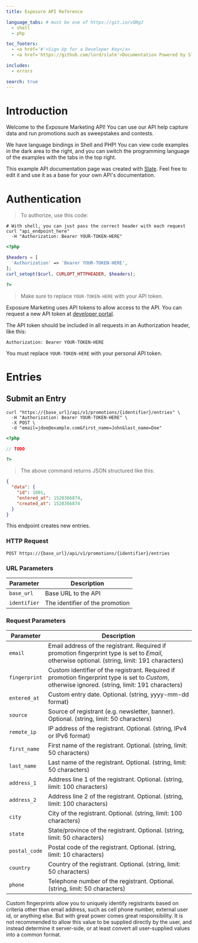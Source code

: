 ```yaml
---
title: Exposure API Reference

language_tabs: # must be one of https://git.io/vQNgJ
  - shell
  - php

toc_footers:
  - <a href='#'>Sign Up for a Developer Key</a>
  - <a href='https://github.com/lord/slate'>Documentation Powered by Slate</a>

includes:
  - errors

search: true
---
```


# Introduction

Welcome to the Exposure Marketing API! You can use our API help capture data and run promotions such as sweepstakes and contests.

We have language bindings in Shell and PHP! You can view code examples in the dark area to the right, and you can switch the programming language of the examples with the tabs in the top right.

This example API documentation page was created with [Slate](https://github.com/lord/slate). Feel free to edit it and use it as a base for your own API's documentation.

# Authentication

> To authorize, use this code:

```shell
# With shell, you can just pass the correct header with each request
curl "api_endpoint_here"
  -H "Authorization: Bearer YOUR-TOKEN-HERE"
```

```php
<?php

$headers = [
  'Authorization' => 'Bearer YOUR-TOKEN-HERE',
];
curl_setopt($curl, CURLOPT_HTTPHEADER, $headers);

?>
```

> Make sure to replace `YOUR-TOKEN-HERE` with your API token.

Exposure Marketing uses API tokens to allow access to the API. You can request a new API token at [developer portal](http://example.com/developers).

The API token should be included in all requests in an Authorization header, like this:

`Authorization: Bearer YOUR-TOKEN-HERE`

<aside class="notice">
You must replace <code>YOUR-TOKEN-HERE</code> with your personal API token.
</aside>

# Entries

## Submit an Entry

```shell
curl "https://{base_url}/api/v1/promotions/{identifier}/entries" \
  -H "Authorization: Bearer YOUR-TOKEN-HERE" \
  -X POST \
  -d "email=jdoe@example.com&first_name=John&last_name=Doe"
```

```php
<?php

// TODO

?>
```

> The above command returns JSON structured like this:

```json
{
  "data": {
    "id": 1001,
    "entered_at": 1520366874,
    "created_at": 1520366874
  }
}
```

This endpoint creates new entries.

### HTTP Request

`POST https://{base_url}/api/v1/promotions/{identifier}/entries`

### URL Parameters

Parameter | Description
--------- | -----------
`base_url` | Base URL to the API
`identifier` | The identifier of the promotion

### Request Parameters

Parameter | Description
--------- | -----------
`email` | Email address of the registrant. Required if promotion fingerprint type is set to *Email*, otherwise optional. (string, limit: 191 characters)
`fingerprint` | Custom identifier of the registrant. Required if promotion fingerprint type is set to *Custom*, otherwise ignored. (string, limit: 191 characters)
`entered_at` | Custom entry date. Optional. (string, yyyy-mm-dd format)
`source` | Source of registrant (e.g. newsletter, banner). Optional. (string, limit: 50 characters)
`remote_ip` | IP address of the registrant. Optional. (string, IPv4 or IPv6 format)
`first_name` | First name of the registrant. Optional. (string, limit: 50 characters)
`last_name` | Last name of the registrant. Optional. (string, limit: 50 characters)
`address_1` | Address line 1 of the registrant. Optional. (string, limit: 100 characters)
`address_2` | Address line 2 of the registrant. Optional. (string, limit: 100 characters)
`city` | City of the registrant. Optional. (string, limit: 100 characters)
`state` | State/province of the registrant. Optional. (string, limit: 50 characters)
`postal_code` | Postal code of the registrant. Optional. (string, limit: 10 characters)
`country` | Country of the registrant. Optional. (string, limit: 50 characters)
`phone` | Telephone number of the registrant. Optional. (string, limit: 50 characters)

<aside class="notice">
Custom fingerprints allow you to uniquely identify registrants based on criteria other than email address, such as cell phone number, external user id, or anything else. But with great power comes great responsibility. It is not recommended to allow this value to be supplied directly by the user, and instead determine it server-side, or at least convert all user-supplied values into a common format.
</aside>
